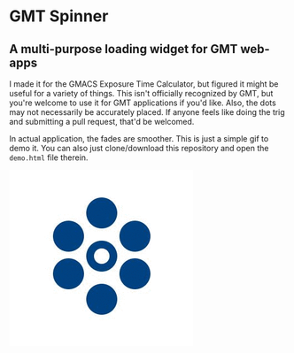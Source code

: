 # GMT Spinner
## A multi-purpose loading widget for GMT web-apps  
I made it for the GMACS Exposure Time Calculator, but figured it might be useful for a variety of things. This isn't officially recognized by GMT, but you're welcome to use it for GMT applications if you'd like. Also, the dots may not necessarily be accurately placed. If anyone feels like doing the trig and submitting a pull request, that'd be welcomed.

In actual application, the fades are smoother. This is just a simple gif to demo it. You can also just clone/download this repository and open the `demo.html` file therein.  

![little example picture](example.gif)